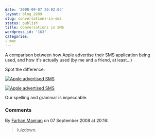 ```yaml
---
date: '2008-09-07 20:02:05'
layout: blog_2009
slug: conversations-in-sms
status: publish
title: Conversations in SMS
wordpress_id: '163'
categories:
- mac
---
```


A comparison between how Apple advertise their SMS application being used, and
how it's actually used (by me and a friend, at least...)

Spot the difference:

[![Apple advertised SMS](http://s3.amazonaws.com/alexmuller/static/blog/2008-09-06-applesms.jpg)](http://www.apple.com/uk/iphone/features/sms.html)

[![Apple advertised SMS](http://s3.amazonaws.com/alexmuller/static/blog/2008-09-06-maxsms.png)](http://s3.amazonaws.com/alexmuller/static/blog/2008-09-06-maxsms.png)

Our spelling and grammar is impeccable.

### Comments ###

By [Farhan Mannan](http://disinformatics.com) on 07 September 2008 at 20:16:

> lulzdown.
